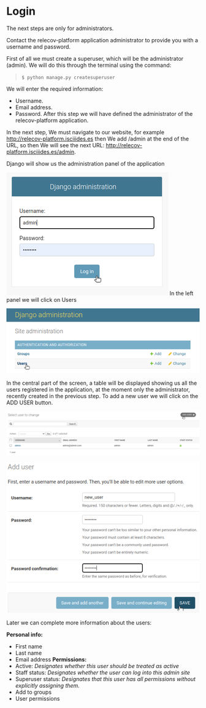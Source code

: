 # Login

<red>The next steps are only for administrators.</red>


Contact the relecov-platform application administrator to provide you with a username and password.

First of all we must create a superuser, which will be the administrator (admin).
We will do this through the terminal using the command:

> `$ python manage.py createsuperuser`

  We will enter the required information:
- Username.
- Email address. 
- Password.
After this step we will have defined the administrator of the relecov-platform application.

In the next step, We must navigate to our website, for example http://relecov-platform.isciiides.es 
then We add /admin at the end of the URL, so
then We will see the next URL: http://relecov-platform.isciiides.es/admin.

Django will show us the administration panel of the application

![relecov-platform admin main page](../../static/relecov_documentation/img/admin_panel_main.png)
In the left panel we will click on Users

![relecov-platform admin add user 1](../../static/relecov_documentation/img/admin_panel_add_user1.png)


In the central part of the screen, a table will be displayed showing us all the users registered in the application, 
at the moment only the administrator, recently created in the previous step.
To add a new user we will click on the ADD USER button.

![relecov-platform admin add user 2](../../static/relecov_documentation/img/admin_panel_add_user2.png)

![relecov-platform admin add user 3](../../static/relecov_documentation/img/admin_panel_add_user3.png)

Later we can complete more information about the users:

**Personal info:**
   -  First name
   -  Last name
   -  Email address
**Permissions:**
  - Active:  *Designates whether this user should be treated as active*
  - Staff status: *Designates whether the user can log into this admin site*
  - Superuser status: *Designates that this user has all permissions without explicitly assigning them.*
  - Add to groups
  - User permissions